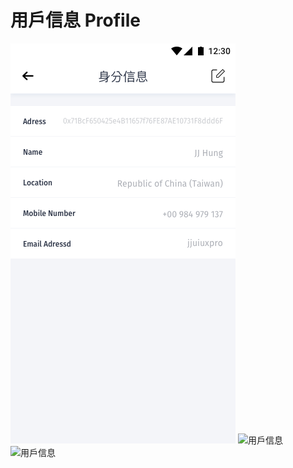 # 用戶信息 Profile

![用戶信息](../assets/screen-id-profile.png)
![用戶信息](../assets/screen-id-id-profile-edit-modle.png)
![用戶信息](../assets/screen-id-id-profile-edit-modle-keyboald.png)